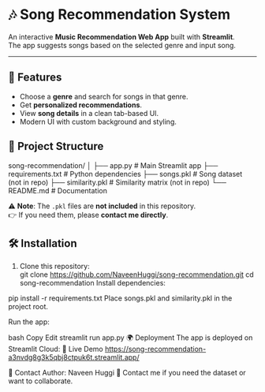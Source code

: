 # 🎶 Song Recommendation System  

An interactive **Music Recommendation Web App** built with **Streamlit**.  
The app suggests songs based on the selected genre and input song.  

---

## 🚀 Features  
- Choose a **genre** and search for songs in that genre.  
- Get **personalized recommendations**.  
- View **song details** in a clean tab-based UI.  
- Modern UI with custom background and styling.  



## 📂 Project Structure  

song-recommendation/
│
├── app.py # Main Streamlit app
├── requirements.txt # Python dependencies
├── songs.pkl # Song dataset (not in repo)
├── similarity.pkl # Similarity matrix (not in repo)
└── README.md # Documentation


⚠️ **Note**: The `.pkl` files are **not included** in this repository.  
👉 If you need them, please **contact me directly**.  


## 🛠️ Installation  

1. Clone this repository:  
   git clone https://github.com/NaveenHuggi/song-recommendation.git
   cd song-recommendation
  Install dependencies:

pip install -r requirements.txt
Place songs.pkl and similarity.pkl in the project root.

Run the app:

bash
Copy
Edit
streamlit run app.py
🌍 Deployment
The app is deployed on Streamlit Cloud:
🔗 Live Demo
https://song-recommendation-a3nvdg8g3k5qbj8ctpuk6t.streamlit.app/

📧 Contact
Author: Naveen Huggi
📩 Contact me if you need the dataset or want to collaborate.
